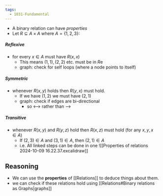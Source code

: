 ```yaml
---
tags:
  - 1031-Fundamental
---
```

- A binary relation can have *properties*
- Let $R\subseteq A\times A$ where $A=\{1,2,3\}$:
##### Reflexive
- for every $x\in A$ must have $R(x,x)$
	- This means $(1,1), (2,2)$ etc. must be in $R$e
	- graph: check for self loops (where a node points to itself)
##### Symmetric
- whenever $R(x,y)$ holds then $R(y,x)$ must hold.
	- If we have $(1,2)$ we must have $(2,1)$
	- graph: check if edges are bi-directional
		- so <--> rather than -->
##### Transitive
- whenever $R(x,y)$ and $R(y,z)$ hold then $R(x,z)$ must hold (for any $x,y,x\in A$)
	- If $(2,3)\in A$ and $(3,1)\in A$, then $(2,1)\in A$
	- i.e. All linked steps can be done in one
![[Properties of relations 2024-10-09 16.22.37.excalidraw]]
## Reasoning
- We can use the **properties** of [[Relations]] to deduce things about them.
- we can check if these relations hold using [[Relations#Binary relations as Graphs|graphs]]